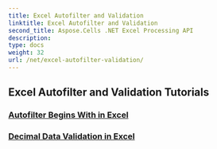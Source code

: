 ```yaml
---
title: Excel Autofilter and Validation
linktitle: Excel Autofilter and Validation
second_title: Aspose.Cells .NET Excel Processing API
description: 
type: docs
weight: 32
url: /net/excel-autofilter-validation/
---
```


## Excel Autofilter and Validation Tutorials
### [Autofilter Begins With in Excel](./autofilter-begins-with-in-excel/)
### [Decimal Data Validation in Excel](./decimal-data-validation-in-excel/)